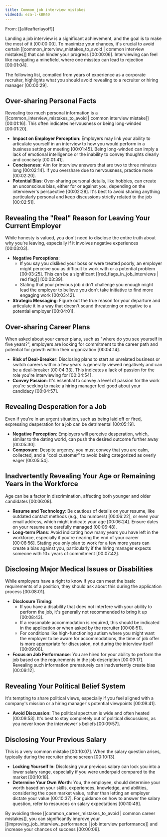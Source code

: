 ```yaml
---
title: Common job interview mistakes
videoId: eza-l-kBK40
---
```


From: [[alifeafterlayoff]] <br/> 

Landing a job interview is a significant achievement, and the goal is to make the most of it <a class="yt-timestamp" data-t="00:00:00">[00:00:00]</a>. To maximize your chances, it's crucial to avoid certain [[common_interview_mistakes_to_avoid | common interview mistakes]] that can hinder your progress <a class="yt-timestamp" data-t="00:00:06">[00:00:06]</a>. Interviewing can feel like navigating a minefield, where one misstep can lead to rejection <a class="yt-timestamp" data-t="00:01:04">[00:01:04]</a>.

The following list, compiled from years of experience as a corporate recruiter, highlights what you should avoid revealing to a recruiter or hiring manager <a class="yt-timestamp" data-t="00:00:29">[00:00:29]</a>.

## Over-sharing Personal Facts

Revealing too much personal information is a [[common_interview_mistakes_to_avoid | common interview mistake]] <a class="yt-timestamp" data-t="00:01:16">[00:01:16]</a>. This often indicates nervousness or being long-winded <a class="yt-timestamp" data-t="00:01:20">[00:01:20]</a>.

*   **Impact on Employer Perception**: Employers may link your ability to articulate yourself in an interview to how you would perform in a business setting or meeting <a class="yt-timestamp" data-t="00:01:45">[00:01:45]</a>. Being long-winded can imply a lack of emotional intelligence or the inability to convey thoughts clearly and concisely <a class="yt-timestamp" data-t="00:01:41">[00:01:41]</a>.
*   **Conciseness**: Aim for interview answers that are two to three minutes long <a class="yt-timestamp" data-t="00:02:14">[00:02:14]</a>. If you overshare due to nervousness, practice more <a class="yt-timestamp" data-t="00:02:20">[00:02:20]</a>.
*   **Potential Bias**: Over-sharing personal details, like hobbies, can create an unconscious bias, either for or against you, depending on the interviewer's perspective <a class="yt-timestamp" data-t="00:02:28">[00:02:28]</a>. It's best to avoid sharing anything particularly personal and keep discussions strictly related to the job <a class="yt-timestamp" data-t="00:02:51">[00:02:51]</a>.

## Revealing the "Real" Reason for Leaving Your Current Employer

While honesty is valued, you don't need to disclose the entire truth about why you're leaving, especially if it involves negative experiences <a class="yt-timestamp" data-t="00:03:03">[00:03:03]</a>.

*   **Negative Perceptions**:
    *   If you say you disliked your boss or were treated poorly, an employer might perceive you as difficult to work with or a potential problem <a class="yt-timestamp" data-t="00:03:25">[00:03:25]</a>. This can be a significant [[red_flags_in_job_interviews | red flag]] <a class="yt-timestamp" data-t="00:03:39">[00:03:39]</a>.
    *   Stating that your previous job didn't challenge you enough might lead the employer to believe you don't take initiative to find more engaging work <a class="yt-timestamp" data-t="00:03:42">[00:03:42]</a>.
*   **Strategic Messaging**: Figure out the true reason for your departure and articulate it in a way that doesn't sound threatening or negative to a potential employer <a class="yt-timestamp" data-t="00:04:01">[00:04:01]</a>.

## Over-sharing Career Plans

When asked about your career plans, such as "where do you see yourself in five years?", employers are looking for commitment to the career path and potential for growth within their organization <a class="yt-timestamp" data-t="00:04:14">[00:04:14]</a>.

*   **Risk of Deal-Breaker**: Disclosing plans to start an unrelated business or switch careers within a few years is generally viewed negatively and can be a deal-breaker <a class="yt-timestamp" data-t="00:04:33">[00:04:33]</a>. This indicates a lack of passion for the role you're interviewing for <a class="yt-timestamp" data-t="00:04:54">[00:04:54]</a>.
*   **Convey Passion**: It's essential to convey a level of passion for the work you're seeking to make a hiring manager feel good about your candidacy <a class="yt-timestamp" data-t="00:04:57">[00:04:57]</a>.

## Revealing Desperation for a Job

Even if you're in an urgent situation, such as being laid off or fired, expressing desperation for a job can be detrimental <a class="yt-timestamp" data-t="00:05:19">[00:05:19]</a>.

*   **Negative Perception**: Employers will perceive desperation, which, similar to the dating world, can push the desired outcome further away <a class="yt-timestamp" data-t="00:05:30">[00:05:30]</a>.
*   **Composure**: Despite urgency, you must convey that you are calm, collected, and a "cool customer" to avoid being categorized as overly eager <a class="yt-timestamp" data-t="00:05:54">[00:05:54]</a>.

## Inadvertently Revealing Your Age or Remaining Years in the Workforce

Age can be a factor in discrimination, affecting both younger and older candidates <a class="yt-timestamp" data-t="00:06:08">[00:06:08]</a>.

*   **Resume and Technology**: Be cautious of details on your resume, like outdated contact methods (e.g., fax numbers) <a class="yt-timestamp" data-t="00:06:22">[00:06:22]</a>, or even your email address, which might indicate your age <a class="yt-timestamp" data-t="00:06:24">[00:06:24]</a>. Ensure dates on your resume are carefully managed <a class="yt-timestamp" data-t="00:06:48">[00:06:48]</a>.
*   **Long-term Plans**: Avoid indicating how many years you have left in the workforce, especially if you're nearing the end of your career <a class="yt-timestamp" data-t="00:06:56">[00:06:56]</a>. Stating you only plan to work for a few more years can create a bias against you, particularly if the hiring manager expects someone with 10+ years of commitment <a class="yt-timestamp" data-t="00:07:42">[00:07:42]</a>.

## Disclosing Major Medical Issues or Disabilities

While employers have a right to know if you can meet the basic requirements of a position, they should ask about this during the application process <a class="yt-timestamp" data-t="00:08:01">[00:08:01]</a>.

*   **Disclosure Timing**:
    *   If you have a disability that does not interfere with your ability to perform the job, it's generally not recommended to bring it up <a class="yt-timestamp" data-t="00:08:43">[00:08:43]</a>.
    *   If a reasonable accommodation is required, this should be indicated in the application or when asked by the recruiter <a class="yt-timestamp" data-t="00:08:51">[00:08:51]</a>.
    *   For conditions like high-functioning autism where you might want the employer to be aware for accommodations, the time of job offer is more appropriate for discussion, not during the interview itself <a class="yt-timestamp" data-t="00:09:06">[00:09:06]</a>.
*   **Focus on Job Performance**: You are hired for your ability to perform the job based on the requirements in the job description <a class="yt-timestamp" data-t="00:09:17">[00:09:17]</a>. Revealing such information prematurely can inadvertently create bias <a class="yt-timestamp" data-t="00:09:12">[00:09:12]</a>.

## Revealing Your Political Belief System

It's tempting to share political views, especially if you feel aligned with a company's mission or a hiring manager's potential viewpoints <a class="yt-timestamp" data-t="00:09:41">[00:09:41]</a>.

*   **Avoid Discussion**: The political spectrum is wide and often heated <a class="yt-timestamp" data-t="00:09:53">[00:09:53]</a>. It's best to stay completely out of political discussions, as you never know the interviewer's beliefs <a class="yt-timestamp" data-t="00:09:57">[00:09:57]</a>.

## Disclosing Your Previous Salary

This is a very common mistake <a class="yt-timestamp" data-t="00:10:07">[00:10:07]</a>. When the salary question arises, typically during the recruiter phone screen <a class="yt-timestamp" data-t="00:10:13">[00:10:13]</a>.

*   **Locking Yourself In**: Disclosing your previous salary can lock you into a lower salary range, especially if you were underpaid compared to the market <a class="yt-timestamp" data-t="00:10:18">[00:10:18]</a>.
*   **Determine Your Own Worth**: You, the employee, should determine your worth based on your skills, experiences, knowledge, and abilities, considering the open market value, rather than letting an employer dictate your value <a class="yt-timestamp" data-t="00:10:37">[00:10:37]</a>. For guidance on how to answer the salary question, refer to resources on salary expectations <a class="yt-timestamp" data-t="00:10:49">[00:10:49]</a>.

By avoiding these [[common_career_mistakes_to_avoid | common career mistakes]], you can significantly improve your [[improving_job_interview_performance | job interview performance]] and increase your chances of success <a class="yt-timestamp" data-t="00:00:06">[00:00:06]</a>.